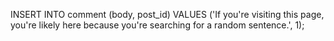 INSERT INTO comment (body, post_id) VALUES ('If you're visiting this page, you're likely here because you're searching for a random sentence.', 1);